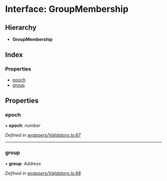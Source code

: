 # Interface: GroupMembership

## Hierarchy

* **GroupMembership**

## Index

### Properties

* [epoch](_wrappers_validators_.groupmembership.md#epoch)
* [group](_wrappers_validators_.groupmembership.md#group)

## Properties

###  epoch

• **epoch**: *number*

*Defined in [wrappers/Validators.ts:67](https://github.com/medhak1/celo-monorepo/blob/master/packages/sdk/contractkit/src/wrappers/Validators.ts#L67)*

___

###  group

• **group**: *Address*

*Defined in [wrappers/Validators.ts:68](https://github.com/medhak1/celo-monorepo/blob/master/packages/sdk/contractkit/src/wrappers/Validators.ts#L68)*
